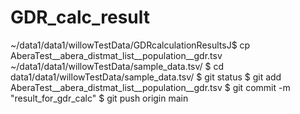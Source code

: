 # GDR_calc_result
~/data1/data1/willowTestData/GDRcalculationResultsJ$ cp AberaTest__abera_distmat_list__population__gdr.tsv ~/data1/data1/willowTestData/sample_data.tsv/
$ cd data1/data1/willowTestData/sample_data.tsv/
$ git status
$ git add AberaTest__abera_distmat_list__population__gdr.tsv
$ git commit -m "result_for_gdr_calc"
$ git push origin main


